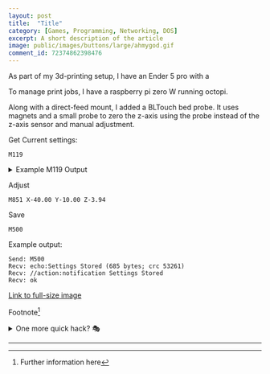 ```yaml
---
layout: post
title:	"Title"
category: [Games, Programming, Networking, DOS]
excerpt: A short description of the article
image: public/images/buttons/large/ahmygod.gif
comment_id: 72374862398476
---
```


As part of my 3d-printing setup, I have an Ender 5 pro with a 

To manage print jobs, I have a raspberry pi zero W running octopi.

Along with a direct-feed mount, I added a BLTouch bed probe.
It uses magnets and a small probe to zero the z-axis using the probe instead of the z-axis sensor and manual adjustment.


Get Current settings:

```
M119
```

<details>
  <summary>Example M119 Output</summary>
  <div markdown="1">
```
Send: M503
Recv: echo:; Linear Units:
Recv: echo:  G21 ;
Recv:  (mm)
Recv: echo:; Temperature Units:
Recv: echo:  M149 C ; Units in Celsius
Recv: echo:; Filament settings (Disabled):
Recv: echo:  M200 S0 D1.75
Recv: echo:; Steps per unit:
Recv: echo:  M92 X80.00 Y80.00 Z800.00 E130.00
Recv: echo:; Max feedrates (units/s):
Recv: echo:  M203 X500.00 Y500.00 Z5.00 E25.00
Recv: echo:; Max Acceleration (units/s2):
Recv: echo:  M201 X500.00 Y500.00 Z100.00 E10000.00
Recv: echo:; Acceleration (units/s2) (P<print-accel> R<retract-accel> T<travel-accel>):
Recv: echo:  M204 P500.00 R500.00 T500.00
Recv: echo:; Advanced (B<min_segment_time_us> S<min_feedrate> T<min_travel_feedrate> J<junc_dev>):
Recv: echo:  M205 B20000.00 S0.00 T0.00 J0.01
Recv: echo:; Home offset:
Recv: echo:  M206 X0.00 Y0.00 Z0.00
Recv: echo:; Auto Bed Leveling:
Recv: echo:  M420 S1 Z0.00 ; Leveling ON
Recv: echo:  G29 W I0 J0 Z0.20875
Recv: echo:  G29 W I1 J0 Z0.16500
Recv: echo:  G29 W I2 J0 Z0.13000
Recv: echo:  G29 W I3 J0 Z0.10375
Recv: echo:  G29 W I4 J0 Z0.16625
Recv: echo:  G29 W I0 J1 Z0.17000
Recv: echo:  G29 W I1 J1 Z0.18375
Recv: echo:  G29 W I2 J1 Z0.13500
Recv: echo:  G29 W I3 J1 Z0.14750
Recv: echo:  G29 W I4 J1 Z0.18375
Recv: echo:  G29 W I0 J2 Z0.16000
Recv: echo:  G29 W I1 J2 Z0.12000
Recv: echo:  G29 W I2 J2 Z0.12750
Recv: echo:  G29 W I3 J2 Z0.09875
Recv: echo:  G29 W I4 J2 Z0.17500
Recv: echo:  G29 W I0 J3 Z0.13750
Recv: echo:  G29 W I1 J3 Z0.15250
Recv: echo:  G29 W I2 J3 Z0.12875
Recv: echo:  G29 W I3 J3 Z0.12000
Recv: echo:  G29 W I4 J3 Z0.14250
Recv: echo:  G29 W I0 J4 Z0.09125
Recv: echo:  G29 W I1 J4 Z0.12125
Recv: echo:  G29 W I2 J4 Z0.12000
Recv: echo:  G29 W I3 J4 Z0.11000
Recv: echo:  G29 W I4 J4 Z0.20125
Recv: echo:; Material heatup parameters:
Recv: echo:  M145 S0 H185.00 B45.00 F255
Recv: echo:  M145 S1 H240.00 B110.00 F255
Recv: echo:; Hotend PID:
Recv: echo:  M301 P21.73 I1.54 D76.55
Recv: echo:; Bed PID:
Recv: echo:  M304 P41.78 I7.32 D158.93
Recv: echo:; Controller Fan:
Recv: echo:  M710 S255 I0 A1 D60 ; (100% 0%)
Recv: echo:; Z-Probe Offset:
Recv: echo:  M851 X-40.00 Y-10.00 Z-3.85 ; (mm)
Recv: echo:; Stepper driver current:
Recv: echo:  M906 X580 Y580 Z580
Recv: echo:  M906 T0 E650
Recv: 
Recv: echo:; Driver stepping mode:
Recv: echo:  M569 S1 X Y Z
Recv: echo:  M569 S1 T0 E
Recv: echo:; Linear Advance:
Recv: echo:  M900 K0.00
Recv: echo:; Filament load/unload:
Recv: echo:  M603 L350.00 U400.00 ; (mm)
Recv: ok
```
  </div>
</details>


Adjust

```
M851 X-40.00 Y-10.00 Z-3.94
```

Save

```
M500
```

Example output:

```
Send: M500
Recv: echo:Settings Stored (685 bytes; crc 53261)
Recv: //action:notification Settings Stored
Recv: ok
```




<!-- Image example
![MS-DOS Family Tree](/images/folder/filename.png){:width="700px"}
-->
<!-- Link example -->
[Link to full-size image](/images/buttons/large/ahmygod.gif)

Footnote[^1]

<details>
  <summary>One more quick hack? 🎭</summary>
  <div markdown="1">
  → Easy  
  → And simple
  </div>
</details>


<!-- Separator -->
---

[^1]: Further information here
